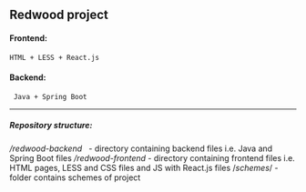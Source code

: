 ## Redwood project
#### Frontend:
	HTML + LESS + React.js
	
#### Backend:
	 Java + Spring Boot
 
------------
##### Repository structure:
*/redwood-backend*   - directory containing backend files i.e. Java and Spring Boot files
*/redwood-frontend* - directory containing frontend files i.e. HTML pages, LESS and CSS files and JS with React.js files
/*schemes*/ - folder contains schemes of project
